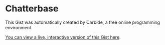 # Chatterbase

<!--STATE-- {"kernel_name":"shoelace/meta","cells":[{"probes":[{"start":365,"end":677,"id":"&oan2nm","value_dump":{"preview":"\"\\n\\norganizer:\\n  W...! \\n\"","value":"\n\norganizer:\n  Who has suggestions for book ideas for our meeting on {date}?\n\nmembers:\n  @organizer What about {bookIdea | members.bookIdea}?\n\n\n-- 4 days --\n\n\norganizer:\n  Great, lets all read {book | members.bookIdea} for {date}. Who's [attending]?\n\n\n-- 4 days --\n\n\norganizer:\n  @attending see you all soon! \n"},"autoshowable":true,"autoexpandable":false},{"start":1972,"end":1996,"id":"&lqk2g7","value_dump":{"value":"([a-zA-Z][a-zA-Z0-9]*)","preview":"\"([a-zA-Z][a-zA-Z0-9]*)\""},"autoshowable":true,"autoexpandable":false},{"start":2014,"end":2039,"id":"&b48uhu","value_dump":{"value":"(@[a-zA-Z][a-zA-Z0-9]*)","preview":"\"(@[a-zA-Z][a-zA-Z0-9]*)\""},"autoshowable":true,"autoexpandable":false},{"start":2057,"end":2106,"id":"&lit98i","value_dump":{"value":"(([0-9]+)\\s*(min|minutes|m|days|d|day|minute))","preview":"\"(([0-9]+)\\\\s*(min|m...))\""},"autoshowable":true,"autoexpandable":false},{"start":2124,"end":2134,"id":"&y9hc2c","value_dump":{"value":"([0-9]+)","preview":"\"([0-9]+)\""},"autoshowable":true,"autoexpandable":false},{"start":2152,"end":2168,"id":"&3impgh","value_dump":null,"autoshowable":true,"autoexpandable":false},{"start":2191,"end":2217,"id":"&f0gw1l","value_dump":{"preview":"\"(([a-zA-Z][a-zA-Z0-...)))\"","value":"(([a-zA-Z][a-zA-Z0-9]*)|(([0-9]+)\\s*(min|minutes|m|days|d|day|minute)))"},"autoshowable":true,"autoexpandable":false},{"start":2236,"end":2274,"id":"&t5do3h","value_dump":{"preview":"\"(([a-zA-Z][a-zA-Z0-...))*)\"","value":"(([a-zA-Z][a-zA-Z0-9]*)(,\\s*([a-zA-Z][a-zA-Z0-9]*))*)"},"autoshowable":true,"autoexpandable":false},{"start":2292,"end":2330,"id":"&jtjujf","value_dump":null,"autoshowable":true,"autoexpandable":false},{"start":2354,"end":2402,"id":"&a8jco7","value_dump":{"preview":"\"((([a-zA-Z][a-zA-Z0...))*)\"","value":"((([a-zA-Z][a-zA-Z0-9]*)|(([0-9]+)\\s*(min|minutes|m|days|d|day|minute)))(,\\s*(([a-zA-Z][a-zA-Z0-9]*)|(([0-9]+)\\s*(min|minutes|m|days|d|day|minute))))*)"},"autoshowable":true,"autoexpandable":false},{"start":2421,"end":2434,"id":"&blipvk","value_dump":null,"autoshowable":true,"autoexpandable":false},{"start":2452,"end":2470,"id":"&ky822x","value_dump":null,"autoshowable":true,"autoexpandable":false},{"start":2488,"end":2535,"id":"&d9xitv","value_dump":null,"autoshowable":true,"autoexpandable":false},{"start":2553,"end":2594,"id":"&es0129","value_dump":null,"autoshowable":true,"autoexpandable":false},{"start":2612,"end":2646,"id":"&wta4jc","value_dump":null,"autoshowable":true,"autoexpandable":false},{"start":2664,"end":2717,"id":"&59bjv2","value_dump":null,"autoshowable":true,"autoexpandable":false},{"start":2771,"end":5482,"id":"&hwml3q","value_dump":null,"autoshowable":true,"autoexpandable":false},{"start":5524,"end":5551,"id":"&buqndp","value_dump":null,"autoshowable":true,"autoexpandable":true}],"id":"scratch0","name":"parsing.js"},{"probes":[{"start":2516,"end":2524,"id":"&vnl6hs","expanded":true,"expanded_set":true,"visible":true,"visible_set":true,"value_dump":null,"autoshowable":false,"autoexpandable":false},{"start":2500,"end":2554,"id":"&j4eyke","expanded":true,"expanded_set":true,"value_dump":null,"autoshowable":true,"autoexpandable":false},{"start":2572,"end":2588,"id":"&bd5f1c","value_dump":null,"autoshowable":true,"autoexpandable":false},{"start":2589,"end":2689,"id":"&ihc3ym","value_dump":null,"autoshowable":true,"autoexpandable":false},{"start":2782,"end":2801,"id":"&uv2b7n","value_dump":null,"autoshowable":true,"autoexpandable":false},{"start":2802,"end":2845,"id":"&gdtp33","value_dump":null,"autoshowable":true,"autoexpandable":false},{"start":2846,"end":2890,"id":"&wyudtk","expanded":false,"expanded_set":true,"value_dump":null,"autoshowable":true,"autoexpandable":true}],"id":"&7ay5iv","name":"chatrooms.js"},{"probes":[{"start":48,"end":250,"id":"&nkyopf","expanded":false,"expanded_set":true,"value_dump":null,"autoshowable":true,"autoexpandable":true}],"id":"&v00weq","name":"firebase.js"},{"probes":[],"id":"&ndk7td","name":"chatrooms.jsx"}],"kernel":null,"selections":[{"head":{"line":187,"ch":0},"anchor":{"line":187,"ch":0}}],"title":"Chatterbase","last_saved":"2016-08-25T20:47:22.503Z","last_saved_gist":null} -->

This Gist was automatically created by Carbide, a free online programming environment.

[You can view a live, interactive version of this Gist here](http://alpha.trycarbide.com/@jxe/6d5e19369ddb9cc4728510e11a3f7586).